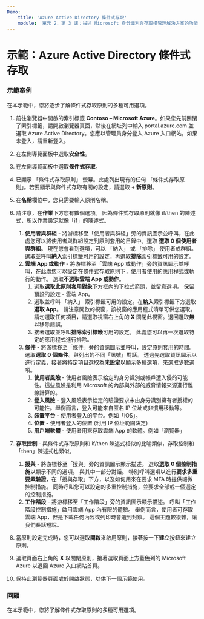 ```yaml
---
Demo:
    title: 'Azure Active Directory 條件式存取'
    module: '單元 2，第 3 課：描述 Microsoft 身分識別與存取權管理解決方案的功能：探索 Azure AD 的存取管理功能'
---
```



# 示範：Azure Active Directory 條件式存取

### 示範案例
在本示範中，您將逐步了解條件式存取原則的多種可用選項。

1. 前往瀏覽器中開啟的索引標籤 **Contoso – Microsoft Azure**。如果您先前關閉了索引標籤，請開啟瀏覽器頁面，然後在網址列中輸入 portal.azure.com 並選取 Azure Active Directory。您應以管理員身分登入 Azure 入口網站，如果未登入，請重新登入。

1. 在左側導覽面板中選取**安全性**。

1. 在左側導覽面板中選取**條件式存取**。

1. 已顯示 「條件式存取原則」 螢幕。此處列出現有的任何 「條件式存取原則」。若要顯示與條件式存取有關的設定，請選取 **+ 新原則**。

1. 在**名稱**欄位中，您只需要輸入原則名稱。

1. 請注意，在**作業**下方您有數個選項。  因為條件式存取原則就像 if/then 的陳述式，所以作業設定就像「if」的陳述式。
    1. **使用者與群組** - 將游標移至「使用者與群組」旁的資訊圖示並呼叫，在此處您可以將使用者與群組設定到原則套用的目錄中。選取 **選取 0 個使用者與群組**。  現在您會看到選項，可以 「納入」 或 「排除」 使用者或群組。選取並呼叫**納入**索引標籤可用的設定，再選取**排除**索引標籤可用的設定。
    1. **雲端 App 或動作** - 將游標移至「雲端 App 或動作」旁的資訊圖示並呼叫，在此處您可以設定在條件式存取原則下，使用者使用的應用程式或執行的動作。  選取**不選取雲端 App 或動作**。
        1. 選取**選取此原則套用對象**下方框內的下拉式箭頭，並留意選項。  保留預設的設定 - 雲端 App。
        1. 選取並呼叫 「納入」 索引標籤可用的設定。在**納入**索引標籤下方選取**選取 App**。  請注意開啟的視窗，該視窗的應用程式清單可供您選取。  請勿選取任何項目，請選取視窗右上角的 **X** 關閉此視窗。退回選取**無**以移除錯誤。
        1. 接著選取並呼叫**排除索引標籤**可用的設定。  此處您可以再一次選取特定的應用程式進行排除。
    1. **條件** - 將游標移至「條件」旁的資訊圖示並呼叫，設定原則套用的時間。選取**選取 0 個條件**。與列出的不同「訊號」對話。   透過先選取資訊圖示以進行定義，接著將特定項目選取為**未設定**以顯示多種選項，來選取少數選項。
        1. **使用者風險** - 使用者風險表示給定的身分識別或帳戶遭入侵的可能性。這些風險是利用 Microsoft 的內部與外部的威脅情報來源進行離線計算的。
        1. **登入風險** - 登入風險表示給定的驗證要求未由身分識別擁有者授權的可能性。舉例而言，登入可能來自匿名 IP 位址或非慣用移動等。
        1. **裝置平台** - 使用者登入的平台。例如「iOS」。
        1. **位置** - 使用者登入的位置 (利用 IP 位址範圍決定)
        1. **用戶端軟體** - 使用者用來存取雲端 App 的軟體。例如「瀏覽器」

1. **存取控制** - 與條件式存取原則和 if/then 陳述式相似的比喻類似，存取控制和「then」陳述式也類似。
    1. **授與** - 將游標移至「授與」旁的資訊圖示顯示描述。  選取**選取 0 個控制措施**以顯示不同的選項。  與其中一部分對話。  特別呼叫選項以進行**要求多重要素驗證**，在「授與存取」下方，以及如何用來在要求 MFA 時提供細微控制措施。   同時呼叫您可以設定的多重控制措施，並要求全部或一個選定的控制措施。
    1. **工作階段** - 將游標移至「工作階段」旁的資訊圖示顯示描述。  呼叫「工作階段控制措施」啟用雲端 App 內有限的體驗。  舉例而言，使用者可存取雲端 App，但是下載任何內容或列印時會遭到封鎖。  這個主題較複雜，讓我們長話短說。

1. 當原則設定完成時，您可以選取**開啟**來啟用原則，接著按一下**建立**按鈕來建立原則。

1. 選取頁面右上角的 **X** 以關閉原則，接著選取頁面上方藍色列的 Microsoft Azure 以退回 Azure 入口網站首頁。

1. 保持此瀏覽器頁面處於開啟狀態，以供下一個示範使用。

### 回顧

在本示範中，您將了解條件式存取原則的多種可用選項。
